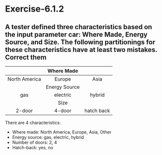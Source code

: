 # Exercise-6.1.2
## A tester defined three characteristics based on the input parameter car: Where Made, Energy Source, and Size. The following partitionings for these characteristics have at least two mistakes. Correct them
|     | Where Made |    |
|:-----:|:----------:|:---:|
| North America | Europe  |  Asia  |
|   | Energy Source  |   |
|  gas  |  electric  |  hybrid  |
|   | Size  |   |
|  2-door  | 4-door  | hatch back  | 

There are 4 characteristics: 
* Where made: North America, Europe, Asia, Other
* Energy source: gas, electric, hybrid
* Number of doors: 2, 4
* Hatch-back: yes, no
